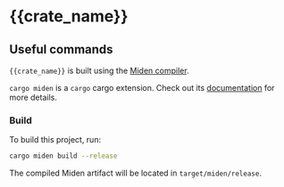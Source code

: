 # {{crate_name}}

## Useful commands

`{{crate_name}}` is built using the [Miden compiler](https://github.com/0xPolygonMiden/compiler).  

`cargo miden` is a `cargo` cargo extension. Check out its [documentation](https://github.com/0xPolygonMiden/compiler/tree/main/tools/cargo-miden)
for more details.


### Build

To build this project, run:

```bash
cargo miden build --release
```

The compiled Miden artifact will be located in `target/miden/release`.
